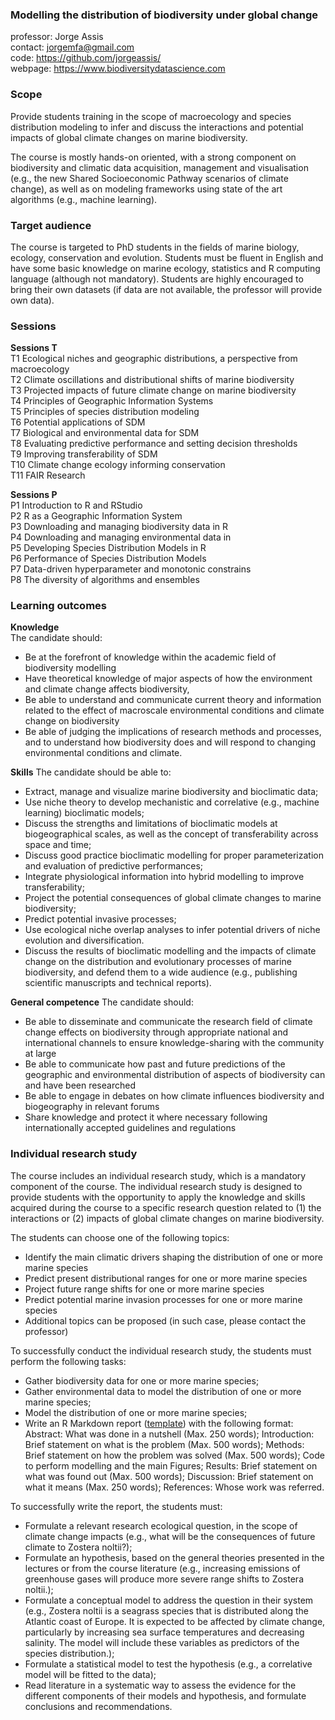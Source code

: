 ### Modelling the distribution of biodiversity under global change

professor: Jorge Assis<br>
contact: jorgemfa@gmail.com<br>
code: https://github.com/jorgeassis/<br>
webpage: https://www.biodiversitydatascience.com

### Scope

Provide students training in the scope of macroecology and species distribution modeling to infer and discuss the interactions and potential impacts of global climate changes on marine biodiversity.

The course is mostly hands-on oriented, with a strong component on biodiversity and climatic data acquisition, management and visualisation (e.g., the new Shared Socioeconomic Pathway scenarios of climate change), as well as on modeling frameworks using state of the art algorithms (e.g., machine learning).

### Target audience

The course is targeted to PhD students in the fields of marine biology, ecology, conservation and evolution. Students must be fluent in English and have some basic knowledge on marine ecology, statistics and R computing language (although not mandatory). Students are highly encouraged to bring their own datasets (if data are not available, the professor will provide own data).

### Sessions

**Sessions T**<br>
T1 Ecological niches and geographic distributions, a perspective from macroecology<br>
T2 Climate oscillations and distributional shifts of marine biodiversity<br>
T3 Projected impacts of future climate change on marine biodiversity<br>
T4 Principles of Geographic Information Systems<br>
T5 Principles of species distribution modeling<br>
T6 Potential applications of SDM<br>
T7 Biological and environmental data for SDM<br>
T8 Evaluating predictive performance and setting decision thresholds<br>
T9 Improving transferability of SDM<br>
T10 Climate change ecology informing conservation<br>
T11 FAIR Research

**Sessions P**<br>
P1 Introduction to R and RStudio<br>
P2 R as a Geographic Information System<br>
P3 Downloading and managing biodiversity data in R<br>
P4 Downloading and managing environmental data in <br>
P5 Developing Species Distribution Models in R<br>
P6 Performance of Species Distribution Models<br>
P7 Data-driven hyperparameter and monotonic constrains<br>
P8 The diversity of algorithms and ensembles<br>

### Learning outcomes

**Knowledge**  
The candidate should:
- Be at the forefront of knowledge within the academic field of biodiversity modelling
- Have theoretical knowledge of major aspects of how the environment and climate change affects biodiversity,  
- Be able to understand and communicate current theory and information related to the effect of macroscale environmental conditions and climate change on biodiversity 
- Be able of judging the implications of research methods and processes, and to understand how biodiversity does and will respond to changing environmental conditions and climate.
 
**Skills** 
The candidate should be able to:
- Extract, manage and visualize marine biodiversity and bioclimatic data;
- Use niche theory to develop mechanistic and correlative (e.g., machine learning) bioclimatic models;
- Discuss the strengths and limitations of bioclimatic models at biogeographical scales, as well as the concept of transferability across space and time;
- Discuss good practice bioclimatic modelling for proper parameterization and evaluation of predictive performances;
- Integrate physiological information into hybrid modelling to improve transferability;
- Project the potential consequences of global climate changes to marine biodiversity;
- Predict potential invasive processes;
- Use ecological niche overlap analyses to infer potential drivers of niche evolution and diversification.
- Discuss the results of bioclimatic modelling and the impacts of climate change on the distribution and evolutionary processes of marine biodiversity, and defend them to a wide audience (e.g., publishing scientific manuscripts and technical reports).


**General competence**
The candidate should:
- Be able to disseminate and communicate the research field of climate change effects on biodiversity through appropriate national and international channels to ensure knowledge-sharing with the community at large
- Be able to communicate how past and future predictions of the geographic and environmental distribution of aspects of biodiversity can and have been researched
- Be able to engage in debates on how climate influences biodiversity and biogeography in relevant forums
- Share knowledge and protect it where necessary following internationally accepted guidelines and regulations

### Individual research study
The course includes an individual research study, which is a mandatory component of the course. The individual research study is designed to provide students with the opportunity to apply the knowledge and skills acquired during the course to a specific research question related to (1) the interactions or (2) impacts of global climate changes on marine biodiversity.

The students can choose one of the following topics:

- Identify the main climatic drivers shaping the distribution of one or more marine species
 - Predict present distributional ranges for one or more marine species
- Project future range shifts for one or more marine species
- Predict potential marine invasion processes for one or more marine species
- Additional topics can be proposed (in such case, please contact the professor)

To successfully conduct the individual research study, the students must perform the following tasks:

- Gather biodiversity data for one or more marine species;
- Gather environmental data to model the distribution of one or more marine species;
- Model the distribution of one or more marine species;
- Write an R Markdown report ([template](https://github.com/jorgeassis/courseModellingDistributionBiodiversity/tree/main/Code%20recipes)) with the following format:
	Abstract: What was done in a nutshell (Max. 250 words);
	Introduction: Brief statement on what is the problem (Max. 500 words);
	Methods: Brief statement on how the problem was solved (Max. 500 words);
	Code to perform modelling and the main Figures;
	Results: Brief statement on what was found out (Max. 500 words);
	Discussion: Brief statement on what it means (Max. 250 words);
	References: Whose work was referred.
	
To successfully write the report, the students must:

- Formulate a relevant research ecological question, in the scope of climate change impacts (e.g., what will be the consequences of future climate to Zostera noltii?);
- Formulate an hypothesis, based on the general theories presented in the lectures or from the course literature (e.g., increasing emissions of greenhouse gases will produce more severe range shifts to Zostera noltii.);
- Formulate a conceptual model to address the question in their system (e.g., Zostera noltii is a seagrass species that is distributed along the Atlantic coast of Europe. It is expected to be affected by climate change, particularly by increasing sea surface temperatures and decreasing salinity. The model will include these variables as predictors of the species distribution.);
- Formulate a statistical model to test the hypothesis (e.g., a correlative model will be fitted to the data);
- Read literature in a systematic way to assess the evidence for the different components of their models and hypothesis, and formulate conclusions and recommendations.
